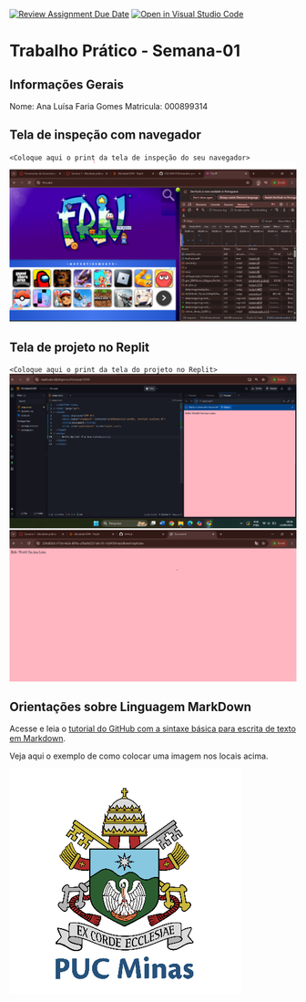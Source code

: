 [![Review Assignment Due Date](https://classroom.github.com/assets/deadline-readme-button-22041afd0340ce965d47ae6ef1cefeee28c7c493a6346c4f15d667ab976d596c.svg)](https://classroom.github.com/a/2vKxdDNy)
[![Open in Visual Studio Code](https://classroom.github.com/assets/open-in-vscode-2e0aaae1b6195c2367325f4f02e2d04e9abb55f0b24a779b69b11b9e10269abc.svg)](https://classroom.github.com/online_ide?assignment_repo_id=20075518&assignment_repo_type=AssignmentRepo)
# Trabalho Prático - Semana-01

## Informações Gerais

Nome: Ana Luísa Faria Gomes
Matricula: 000899314

## Tela de inspeção com navegador

`<Coloque aqui o print da tela de inspeção do seu navegador>`
![Inspeção do site friv](images/inspecao.png)

## Tela de projeto no Replit

`<Coloque aqui o print da tela do projeto no Replit>`
![Print tela do replit](images/replitatv1.png)
![Projeto do replit funcionando no navegador](images/navegador.png)

## Orientações sobre Linguagem MarkDown

Acesse e leia o [tutorial do GitHub com a sintaxe básica para escrita de texto em Markdown](https://docs.github.com/pt/get-started/writing-on-github/getting-started-with-writing-and-formatting-on-github/basic-writing-and-formatting-syntax).

Veja aqui o exemplo de como colocar uma imagem nos locais acima. 

![Brasão PUC Minas](images/brasao_puc.png)
